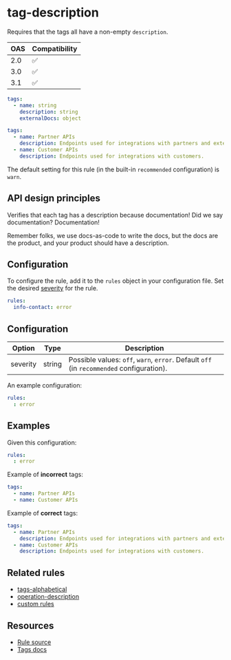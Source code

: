 # tag-description

Requires that the tags all have a non-empty `description`.

|OAS|Compatibility|
|---|---|
|2.0|✅|
|3.0|✅|
|3.1|✅|


```yaml Object structure
tags:
  - name: string
    description: string
    externalDocs: object
```

```yaml Example
tags:
  - name: Partner APIs
    description: Endpoints used for integrations with partners and external collaborators.
  - name: Customer APIs
    description: Endpoints used for integrations with customers.

```

The default setting for this rule (in the built-in `recommended` configuration) is `warn`.

## API design principles

Verifies that each tag has a description because documentation!
Did we say documentation?
Documentation!

Remember folks, we use docs-as-code to write the docs, but the docs are the product, and your product should have a description.

## Configuration

To configure the rule, add it to the `rules` object in your configuration file.
Set the desired [severity](/docs/cli/rules.md#severity-settings) for the rule.

```yaml
rules:
  info-contact: error
```

## Configuration


|Option|Type|Description|
|---|---|---|
|severity|string|Possible values: `off`, `warn`, `error`. Default `off` (in `recommended` configuration). |

An example configuration:

```yaml
rules:
  : error
```

## Examples


Given this configuration:

```yaml
rules:
  : error
```

Example of **incorrect** tags:

```yaml Example
tags:
  - name: Partner APIs
  - name: Customer APIs
```

Example of **correct** tags:

```yaml Example
tags:
  - name: Partner APIs
    description: Endpoints used for integrations with partners and external collaborators.
  - name: Customer APIs
    description: Endpoints used for integrations with customers.
```

## Related rules

- [tags-alphabetical](./tags-alphabetical.md)
- [operation-description](./operation-description.md)
- [custom rules](./custom-rules.md)

## Resources

- [Rule source](https://github.com/Redocly/redocly-cli/blob/main/packages/core/src/rules/common/tag-description.ts)
- [Tags docs](https://redocly.com/docs/openapi-visual-reference/tags/)
